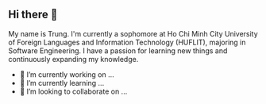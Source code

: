 ## Hi there 👋

 My name is Trung. I'm currently a sophomore at Ho Chi Minh City University of Foreign Languages and Information Technology (HUFLIT), majoring in Software Engineering. I have a passion for learning new things and continuously expanding my knowledge.
 
- 🔭 I’m currently working on ...
- 🌱 I’m currently learning ...
- 👯 I’m looking to collaborate on ...

<!--
**trungenglish/trungenglish** is a ✨ _special_ ✨ repository because its `README.md` (this file) appears on your GitHub profile.

Here are some ideas to get you started:

- 🔭 I’m currently working on ...
- 🌱 I’m currently learning ...
- 👯 I’m looking to collaborate on ...
- 🤔 I’m looking for help with ...
- 💬 Ask me about ...
- 📫 How to reach me: ...
- 😄 Pronouns: ...
- ⚡ Fun fact: ...
-->
